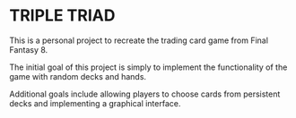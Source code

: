 # TRIPLE TRIAD

This is a personal project to recreate the trading card game from Final Fantasy 8.

The initial goal of this project is simply to implement the functionality of the game with random decks and hands.

Additional goals include allowing players to choose cards from persistent decks and implementing a graphical interface.